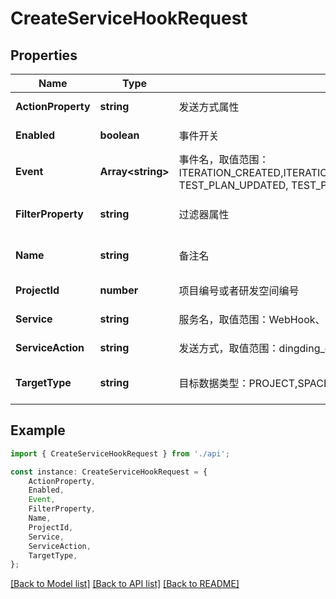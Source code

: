 # CreateServiceHookRequest


## Properties

Name | Type | Description | Notes
------------ | ------------- | ------------- | -------------
**ActionProperty** | **string** | 发送方式属性 | [default to undefined]
**Enabled** | **boolean** | 事件开关 | [default to undefined]
**Event** | **Array&lt;string&gt;** | 事件名，取值范围：ITERATION_CREATED,ITERATION_DELETED,ITERATION_UPDATED,ISSUE_CREATED,ISSUE_DELETED,ISSUE_COMMENT_CREATED,ISSUE_STATUS_UPDATED,ISSUE_ASSIGNEE_CHANGED,ISSUE_ITERATION_CHANGED,ISSUE_RELATIONSHIP_CHANGED,ISSUE_UPDATED,GIT_PUSHED,GIT_MR_CREATED,GIT_MR_UPDATED,GIT_MR_MERGED,GIT_MR_CLOSED,ARTIFACTS_VERSION_CREATED,ARTIFACTS_VERSION_UPDATED,ARTIFACTS_VERSION_DOWNLOADED,ARTIFACTS_VERSION_DELETED,ARTIFACTS_VERSION_RELEASED,ARTIFACTS_VERSION_DOWNLOAD_FORBIDDEN,ARTIFACTS_VERSION_DOWNLOAD_ALLOWED,ARTIFACTS_VERSION_DOWNLOAD_BLOCKED,ARTIFACTS_REPO_CREATED,ARTIFACTS_REPO_UPDATED,ARTIFACTS_REPO_DELETED,CI_JOB_CREATED,CI_JOB_UPDATED,CI_JOB_DELETED,CI_JOB_STARTED,CI_JOB_FINISHED,FILE_CREATED,FILE_UPDATED,FILE_RENAMED,FILE_SHARE_UPDATED,FILE_MOVED,FILE_COPIED,FILE_MOVED_TO_RECYCLE_BIN,FILE_RESTORED_FROM_RECYCLE_BIN,FILE_DELETED,WIKI_CREATED,WIKI_UPDATED,WIKI_MOVED,WIKI_SHARE_UPDATED,WIKI_ACCESS_UPDATED,WIKI_COPIED,WIKI_MOVED_TO_RECYCLE_BIN,WIKI_RESTORED_FROM_RECYCLE_BIN,WIKI_DELETED,MEMBER_CREATED,MEMBER_DELETED,MEMBER_ROLE_UPDATED,TEST_PLAN_CREATED, TEST_PLAN_UPDATED, TEST_PLAN_FINISHED, TEST_TASK_ASSIGNED, TEST_REPORT_CREATED, FLEXIBLE_TESTX_REVIEW_CREATED, FLEXIBLE_TESTX_REVIEW_COMMENTED, FLEXIBLE_TESTX_REVIEW_UPDATED, FLEXIBLE_TESTX_REVIEW_COMPLETED, FLEXIBLE_TESTX_PLAN_CREATED, FLEXIBLE_TESTX_PLAN_TASK_ASSIGNED, FLEXIBLE_TESTX_PLAN_UPDATED, FLEXIBLE_TESTX_PLAN_FINISHED, FLEXIBLE_TESTX_REPORT_CREATED, CODE_DOG_CREATE_JOB, CODE_DOG_RESULT_NOTIFY, PLAN_CREATED, PLAN_DELETED, PLAN_COMMENT_CREATED, PLAN_STATUE_CHANGED, PLAN_ASSIGNEE_CHANGED, PLAN_UPDATED, RISK_CREATED, RISK_DELETED, RISK_COMMENT_CREATED, RISK_STATUS_CHANGED, RISK_ASSIGNEE_CHANGED, RISK_UPDATED | [default to undefined]
**FilterProperty** | **string** | 过滤器属性 | [optional] [default to undefined]
**Name** | **string** | 备注名 | [optional] [default to undefined]
**ProjectId** | **number** | 项目编号或者研发空间编号 | [default to undefined]
**Service** | **string** | 服务名，取值范围：WebHook、WeCom、DingDing、Jenkins、FeiShu。 | [default to undefined]
**ServiceAction** | **string** | 发送方式，取值范围：dingding_group_chat_robot,wecom_group_chat_robot,jenkins_generic_build_job,feishu_group_chat_robot,webhook_http_post,webhook_http_get | [default to undefined]
**TargetType** | **string** | 目标数据类型：PROJECT,SPACE_NODE,PROGRAM,默认PROJECT | [optional] [default to undefined]

## Example

```typescript
import { CreateServiceHookRequest } from './api';

const instance: CreateServiceHookRequest = {
    ActionProperty,
    Enabled,
    Event,
    FilterProperty,
    Name,
    ProjectId,
    Service,
    ServiceAction,
    TargetType,
};
```

[[Back to Model list]](../README.md#documentation-for-models) [[Back to API list]](../README.md#documentation-for-api-endpoints) [[Back to README]](../README.md)
